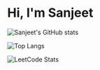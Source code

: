 # Hi, I'm Sanjeet

![Sanjeet's GitHub stats](https://github-readme-stats-git-master-rstaa-rickstaa.vercel.app/api?username=SanjeetBalamurugan&show_icons=true&theme=highcontrast)

![Top Langs](https://github-readme-stats-git-master-rstaa-rickstaa.vercel.app/api/top-langs/?username=SanjeetBalamurugan&layout=compact&theme=highcontrast)

![LeetCode Stats](https://leetcard.jacoblin.cool/SanjeetBalamurugan?theme=catppuccinMocha&font=Space%20Mono&ext=heatmap)